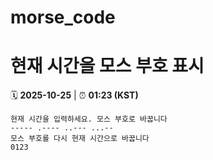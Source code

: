 # morse_code
# 현재 시간을 모스 부호 표시
<!-- MORSE_TIME_START -->
🗓️ **2025-10-25** | ⏰ **01:23 (KST)**

```
현재 시간을 입력하세요. 모스 부호로 바꿉니다
----- .---- ..--- ...--
모스 부호를 다시 현재 시간으로 바꿉니다
0123
```
<!-- MORSE_TIME_END -->
